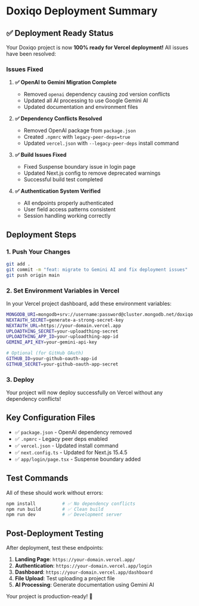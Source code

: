 # Doxiqo Deployment Summary

## ✅ Deployment Ready Status

Your Doxiqo project is now **100% ready for Vercel deployment!** All issues have been resolved:

### Issues Fixed

1. **✅ OpenAI to Gemini Migration Complete**

   - Removed `openai` dependency causing zod version conflicts
   - Updated all AI processing to use Google Gemini AI
   - Updated documentation and environment files

2. **✅ Dependency Conflicts Resolved**

   - Removed OpenAI package from `package.json`
   - Created `.npmrc` with `legacy-peer-deps=true`
   - Updated `vercel.json` with `--legacy-peer-deps` install command

3. **✅ Build Issues Fixed**

   - Fixed Suspense boundary issue in login page
   - Updated Next.js config to remove deprecated warnings
   - Successful build test completed

4. **✅ Authentication System Verified**
   - All endpoints properly authenticated
   - User field access patterns consistent
   - Session handling working correctly

## Deployment Steps

### 1. Push Your Changes

```bash
git add .
git commit -m "feat: migrate to Gemini AI and fix deployment issues"
git push origin main
```

### 2. Set Environment Variables in Vercel

In your Vercel project dashboard, add these environment variables:

```bash
MONGODB_URI=mongodb+srv://username:password@cluster.mongodb.net/doxiqo
NEXTAUTH_SECRET=generate-a-strong-secret-key
NEXTAUTH_URL=https://your-domain.vercel.app
UPLOADTHING_SECRET=your-uploadthing-secret
UPLOADTHING_APP_ID=your-uploadthing-app-id
GEMINI_API_KEY=your-gemini-api-key

# Optional (for GitHub OAuth)
GITHUB_ID=your-github-oauth-app-id
GITHUB_SECRET=your-github-oauth-app-secret
```

### 3. Deploy

Your project will now deploy successfully on Vercel without any dependency conflicts!

## Key Configuration Files

- ✅ `package.json` - OpenAI dependency removed
- ✅ `.npmrc` - Legacy peer deps enabled
- ✅ `vercel.json` - Updated install command
- ✅ `next.config.ts` - Updated for Next.js 15.4.5
- ✅ `app/login/page.tsx` - Suspense boundary added

## Test Commands

All of these should work without errors:

```bash
npm install          # ✅ No dependency conflicts
npm run build        # ✅ Clean build
npm run dev          # ✅ Development server
```

## Post-Deployment Testing

After deployment, test these endpoints:

1. **Landing Page**: `https://your-domain.vercel.app/`
2. **Authentication**: `https://your-domain.vercel.app/login`
3. **Dashboard**: `https://your-domain.vercel.app/dashboard`
4. **File Upload**: Test uploading a project file
5. **AI Processing**: Generate documentation using Gemini AI

Your project is production-ready! 🚀
